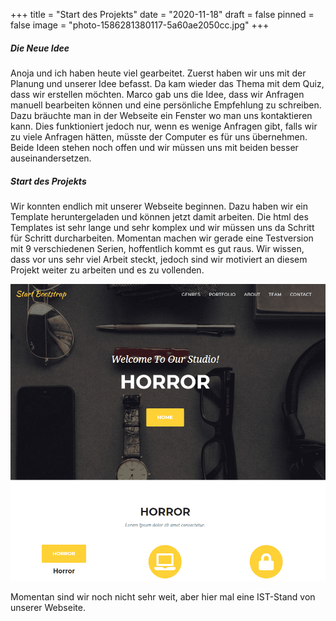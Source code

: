 +++
title = "Start des Projekts"
date = "2020-11-18"
draft = false
pinned = false
image = "photo-1586281380117-5a60ae2050cc.jpg"
+++
##### Die Neue Idee

Anoja und ich haben heute viel gearbeitet. Zuerst haben wir uns mit der Planung und unserer Idee befasst. Da kam wieder das Thema mit dem Quiz, dass wir erstellen möchten. Marco gab uns die Idee, dass wir Anfragen manuell bearbeiten können und eine persönliche Empfehlung zu schreiben. Dazu bräuchte man in der Webseite ein Fenster wo man uns kontaktieren kann. Dies funktioniert jedoch nur, wenn es wenige Anfragen gibt, falls wir zu viele Anfragen hätten, müsste der Computer es für uns übernehmen. Beide Ideen stehen noch offen und wir müssen uns mit beiden besser auseinandersetzen.

##### Start des Projekts

Wir konnten endlich mit unserer Webseite beginnen. Dazu haben wir ein Template heruntergeladen und können jetzt damit arbeiten. Die html des Templates ist sehr lange und sehr komplex und wir müssen uns da Schritt für Schritt durcharbeiten. Momentan machen wir gerade eine Testversion mit 9 verschiedenen Serien, hoffentlich kommt es gut raus. Wir wissen, dass vor uns sehr viel Arbeit steckt, jedoch sind wir motiviert an diesem Projekt weiter zu arbeiten und es zu vollenden.

![](unbenannt.png)

Momentan sind wir noch nicht sehr weit, aber hier mal eine IST-Stand von unserer Webseite.